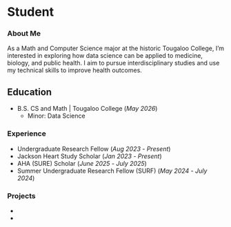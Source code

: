 # Student

### About Me
As a Math and Computer Science major at the historic Tougaloo College, I’m interested in exploring how data science can be applied to medicine, biology, and public health. I aim to pursue interdisciplinary studies and use my technical skills to improve health outcomes.

## Education			        		
- B.S. CS and Math | Tougaloo College (_May 2026_)
  - Minor: Data Science

### Experience
- Undergraduate Research Fellow (_Aug 2023_ - _Present_)
- Jackson Heart Study Scholar (_Jan 2023_ - _Present_)
- AHA (SURE) Scholar (_June 2025_ - _July 2025_)
- Summer Undergraduate Research Fellow (SURF) (_May 2024_ - _July 2024_)

### Projects
-
-
